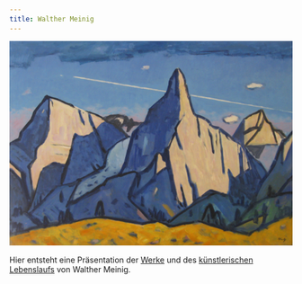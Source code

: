 ```yaml
---
title: Walther Meinig
---
```


![Pala](assets/images/places/Pala-klein.png)

Hier entsteht eine Präsentation der [Werke](paintings.html) und des [künstlerischen Lebenslaufs](about-the-artist.html) von Walther Meinig.
